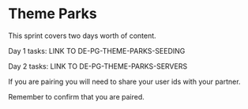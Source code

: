 # Theme Parks

This sprint covers two days worth of content.

Day 1 tasks: LINK TO DE-PG-THEME-PARKS-SEEDING

Day 2 tasks: LINK TO DE-PG-THEME-PARKS-SERVERS

If you are pairing you will need to share your user ids with your partner.

Remember to confirm that you are paired.